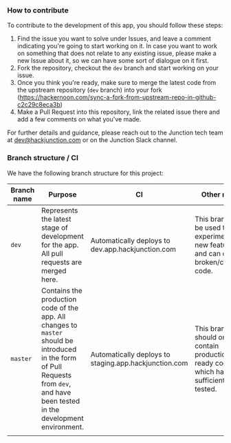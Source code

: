 ### How to contribute

To contribute to the development of this app, you should follow these steps: 

1) Find the issue you want to solve under Issues, and leave a comment indicating you're going to start working on it. In case you want to work on something that does not relate to any existing issue, please make a new Issue about it, so we can have some sort of dialogue on it first. 
2) Fork the repository, checkout the `dev` branch and start working on your issue.
3) Once you think you're ready, make sure to merge the latest code from the upstream repository (`dev` branch) into your fork (https://hackernoon.com/sync-a-fork-from-upstream-repo-in-github-c2c29c8eca3b)
4) Make a Pull Request into this repository, link the related issue there and add a few comments on what you've made.



For further details and guidance, please reach out to the Junction tech team at dev@hackjunction.com or on the Junction Slack channel.


### Branch structure / CI

We have the following branch structure for this project: 

| Branch name | Purpose                                                                                                                                                                             | CI                                                    | Other notes                                                                                   |   |
|-------------|-------------------------------------------------------------------------------------------------------------------------------------------------------------------------------------|-------------------------------------------------------|-----------------------------------------------------------------------------------------------|---|
| `dev`       | Represents the latest stage of development for the app. All pull requests are merged here.                                                                                          | Automatically deploys to dev.app.hackjunction.com     | This branch can be used to experiment with new features and can contain broken/crashing code. |   |
| `master`    | Contains the production code of the app. All changes to `master` should be introduced in the form of Pull Requests from `dev`, and have been tested in the development environment. | Automatically deploys to staging.app.hackjunction.com | This branch should only contain production-ready code, which has been sufficiently tested.    |   |
|             |                             
